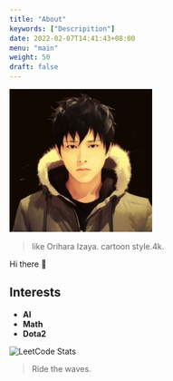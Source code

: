 ```yaml
---
title: "About"
keywords: ["Descripition"]
date: 2022-02-07T14:41:43+08:00
menu: "main"
weight: 50
draft: false
---
```


<img src='/noahlias_mj.png' width='50%' height='50%' alt='personal avatar'/>

>  like Orihara Izaya. cartoon style.4k.

Hi there 👋

## Interests

- **AI**
- **Math**
- **Dota2**

![LeetCode Stats](https://leetcard.jacoblin.cool/noahlias?theme=light&font=Dancing%20Script&ext=heatmap)

> Ride the waves.